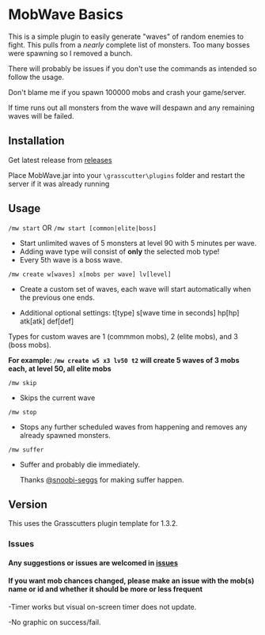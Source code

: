 # MobWave Basics

This is a simple plugin to easily generate "waves" of random enemies to fight.
This pulls from a *nearly* complete list of monsters. Too many bosses were spawning so I removed a bunch.

There will probably be issues if you don't use the commands as intended so follow the usage.

Don't blame me if you spawn 100000 mobs and crash your game/server.

If time runs out all monsters from the wave will despawn and any remaining waves will be failed.

## Installation

Get latest release from [releases](https://github.com/NotThorny/MobWave/releases)

Place MobWave.jar into your `\grasscutter\plugins` folder and restart the server if it was already running

## Usage

 `/mw start` OR `/mw start [common|elite|boss]`

   - Start unlimited waves of 5 monsters at level 90 with 5 minutes per wave.
   - Adding wave type will consist of **only** the selected mob type!
   - Every 5th wave is a boss wave.
   
 `/mw create w[waves] x[mobs per wave] lv[level]`

   - Create a custom set of waves, each wave will start automatically when the previous one ends.

   - Additional optional settings: t[type] s[wave time in seconds] hp[hp] atk[atk] def[def]

   Types for custom waves are 1 (commmon mobs), 2 (elite mobs), and 3 (boss mobs). 

   **For example: `/mw create w5 x3 lv50 t2` will create 5 waves of 3 mobs each, at level 50, all elite mobs**

`/mw skip`
- Skips the current wave

`/mw stop`
- Stops any further scheduled waves from happening and removes any already spawned monsters.

`/mw suffer`
- Suffer and probably die immediately.

  Thanks [@snoobi-seggs](https://github.com/snoobi-seggs) for making suffer happen.

## Version

This uses the Grasscutters plugin template for 1.3.2.

### Issues

#### Any suggestions or issues are welcomed in [issues](https://github.com/NotThorny/MobWave/issues)

#### If you want mob chances changed, please make an issue with the mob(s) name or id and whether it should be more or less frequent

-Timer works but visual on-screen timer does not update.

-No graphic on success/fail.
